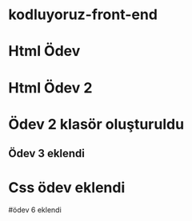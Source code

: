 # kodluyoruz-front-end
# Html Ödev
# Html Ödev 2
# Ödev 2 klasör oluşturuldu
## Ödev 3  eklendi
# Css ödev eklendi
#ödev 6 eklendi